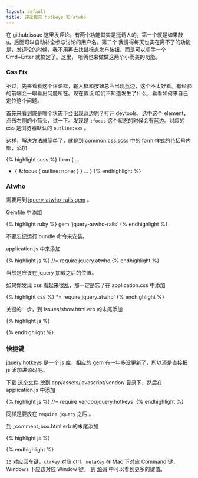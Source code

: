 ```yaml
---
layout: default
title: 评论提交 hotkeys 和 atwho
---
```


在 github issue 这里发评论，有两个功能其实是挺诱人的。第一个就是如果敲 `@`，后面可以自动补全参与讨论的用户名。第二个
我觉得每天也实在离不了的功能是，发评论的时候，我不用再去找鼠标点发布按钮，而是可以顺手一个 Cmd+Enter 就搞定了。这里，
咱俩也来做做这两个小而美的功能。

### Css Fix

不过，先来看看这个评论框，输入框和按钮总会出现蓝边，这个不太好看。有经验的前端会一眼看出问题所在。现在假设
咱们不知道发生了什么，看看如何来自己定位这个问题。

首先来看到底是哪个状态下会出现蓝边呢？打开 devtools，选中这个 element，点击右侧的小箭头，试一下。发现是 `:focus`
这个状态的时候会有蓝边。对应的 css 是浏览器默认的 `outline:xxx` 。

这样，解决方法就简单了，就是到 common.css.scss 中的 form 样式的花括号内部，添加

{% highlight scss %}
form {
  ...
  * {
    &:focus {
      outline: none;
    }
  }
  ...
}
{% endhighlight %}

### Atwho

需要用到 [jquery-atwho-rails gem](https://github.com/ichord/jquery-atwho-rails) 。

Gemfile 中添加

{% highlight ruby %}
gem 'jquery-atwho-rails'
{% endhighlight %}

不要忘记运行 bundle 命令来安装。

application.js 中来添加

{% highlight js %}
//= require jquery.atwho
{% endhighlight %}

当然是应该在 jquery 加载之后的位置。

如果你发现 css 看起来很乱，那一定是忘了在 application.css 中添加

{% highlight css %}
*= require jquery.atwho`
{% endhighlight %}

关键的一步，到 issues/show.html.erb 的末尾添加

{% highlight js %}
<script>
  var commenter_exist = [];
  $('.reply .heading a').each(function() {
    if($.inArray($(this).text(), commenter_exist) < 0) {
      commenter_exist.push($(this).text());
    }
  });
  $('textarea').atwho({ at: "@", 'data': commenter_exist });
</script>
{% endhighlight %}

### 快捷键

[jquery.hotkeys](https://github.com/jeresig/jquery.hotkeys) 是一个 js 库，[相应的 gem](https://github.com/derekprior/jquery-hotkeys-rails) 有一年多没更新了，所以还是直接把 js 添加进源码吧。

下载 [这个文件](https://raw.githubusercontent.com/jeresig/jquery.hotkeys/master/jquery.hotkeys.js) 放到 app/assets/javascript/vendor/ 目录下，然后在 application.js 中添加

{% highlight js %}
//= require vendor/jquery.hotkeys`
{% endhighlight %}

同样是要放在 `require jquery` 之后  。

到 _comment_box.html.erb 的末尾添加

{% highlight js %}
<script>
  $(".reply textarea#comment_content").keydown(function(e) {
    if ((e.ctrlKey||e.metaKey) && e.keyCode == 13) {
      $(".reply input[type=submit]").click();
    }
  });
</script>
{% endhighlight %}

`13` 对应回车键，`ctrKey` 对应 ctrl，`metaKey` 在 Mac 下对应 Command 键， Windows 下应该对应 Window 键。
到 [源码](https://github.com/jeresig/jquery.hotkeys/blob/master/jquery.hotkeys.js) 中可以看到更多的键值。
